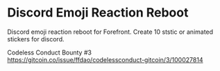 # Discord Emoji Reaction Reboot

Discord emoji reaction reboot for Forefront. Create 10 ststic or animated stickers for discord.

Codeless Conduct Bounty #3
https://gitcoin.co/issue/ffdao/codelessconduct-gitcoin/3/100027814
